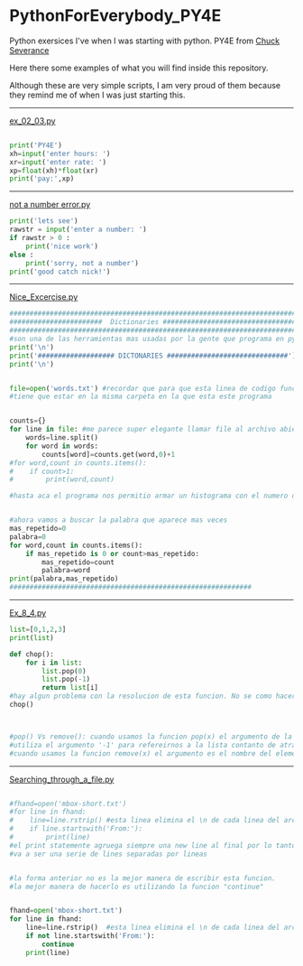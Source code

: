 # PythonForEverybody_PY4E
Python exersices I've when I was starting with python. PY4E from [Chuck Severance](https://www.youtube.com/watch?v=UjeNA_JtXME&list=PLlRFEj9H3Oj7Bp8-DfGpfAfDBiblRfl5p)

Here there some examples of what you will find inside this repository.

Although these are very simple scripts, I am very proud of them because they remind me of when I was just starting this. 

---
[ex_02_03.py](https://github.com/nicoambrosis/PythonForEverybody_PY4E/blob/main/Chapters_1_to_5/ex_02_03.py)
```python

print('PY4E')
xh=input('enter hours: ')
xr=input('enter rate: ')
xp=float(xh)*float(xr)
print('pay:',xp)

```
---
[not a number error.py](https://github.com/nicoambrosis/PythonForEverybody_PY4E/blob/main/Chapters_1_to_5/not%20a%20number%20error.py)
```python
print('lets see')
rawstr = input('enter a number: ')
if rawstr > 0 :
    print('nice work')
else :
    print('sorry, not a number')
print('good catch nick!')

```
---
[Nice_Excercise.py](https://github.com/nicoambrosis/PythonForEverybody_PY4E/blob/main/Chapter_9/Nice_Excercise.py)
```python
###############################################################################
#######################  Dictionaries ##########################################
###############################################################################
#son una de las herramientas mas usadas por la gente que programa en python
print('\n')
print('################### DICTONARIES ##############################')
print('\n')


file=open('words.txt') #recordar que para que esta linea de codigo funcione, el archivo al que llamamos
#tiene que estar en la misma carpeta en la que esta este programa


counts={}
for line in file: #me parece super elegante llamar file al archivo abierto y no 'handle'
    words=line.split()
    for word in words:
        counts[word]=counts.get(word,0)+1
#for word,count in counts.items():
#    if count>1:
#        print(word,count)

#hasta aca el programa nos permitio armar un histograma con el numero de veces que aprece una palabra en un arhivo de texto


#ahora vamos a buscar la palabra que aparece mas veces
mas_repetido=0
palabra=0
for word,count in counts.items():
    if mas_repetido is 0 or count>mas_repetido:
        mas_repetido=count
        palabra=word
print(palabra,mas_repetido)
############################################################
```

---
[Ex_8_4.py](https://github.com/nicoambrosis/PythonForEverybody_PY4E/blob/main/Chapter_8/Ex_8_4.py)
```python
list=[0,1,2,3]
print(list)

def chop():
    for i in list:
        list.pop(0)
        list.pop(-1)
        return list[i]
#hay algun problema con la resolucion de esta funcion. No se como hacer para que me devuelva una lista. Me trabe aca y no se como seguir... 
chop()



#pop() Vs remove(): cuando usamos la funcion pop(x) el argumento de la funcion es la posicion de la lista que queremos eliminar. Esta funcion admite
#utiliza el argumento '-1' para refereirnos a la lista contanto de atras hacia adelante. '-1' es el ultimo elemento de la lista.
#cuando usamos la funcion remove(x) el argumento es el nombre del elemento que queremos eliminar

```

---
[Searching_through_a_file.py](https://github.com/nicoambrosis/PythonForEverybody_PY4E/blob/main/Chapter_7/Searching_through_a_file.py)
```python

#fhand=open('mbox-short.txt')
#for line in fhand:
#    line=line.rstrip() #esta linea elimina el \n de cada linea del archivo
#    if line.startswith('From:'):
#        print(line)
#el print statemente agruega siempre una new line al final por lo tanto  el resultado de correr este programa
#va a ser una serie de lines separadas por lineas


#la forma anterior no es la mejor manera de escribir esta funcion.
#la mejor manera de hacerlo es utilizando la funcion "continue"


fhand=open('mbox-short.txt')
for line in fhand:
    line=line.rstrip()  #esta linea elimina el \n de cada linea del archivo
    if not line.startswith('From:'):
        continue
    print(line)
```
    

